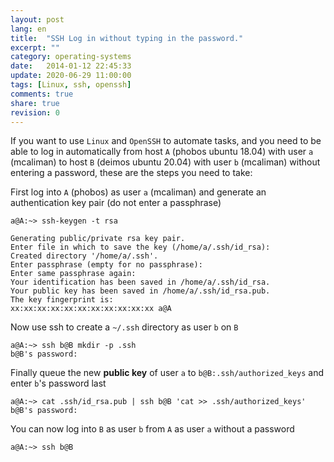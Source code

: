 ```yaml
---
layout: post
lang: en
title:  "SSH Log in without typing in the password."
excerpt: ""
category: operating-systems
date:   2014-01-12 22:45:33
update: 2020-06-29 11:00:00
tags: [Linux, ssh, openssh]
comments: true
share: true
revision: 0
---
```


If you want to use `Linux` and `OpenSSH` to automate tasks, and you need to be able to log in automatically from host `A` (phobos ubuntu 18.04) with user `a` (mcaliman) to host `B` (deimos ubuntu 20.04) with user `b` (mcaliman) without entering a password, these are the steps you need to take: 

First log into `A` (phobos) as user `a` (mcaliman) and generate an authentication key pair (do not enter a passphrase)

```
a@A:~> ssh-keygen -t rsa

Generating public/private rsa key pair.
Enter file in which to save the key (/home/a/.ssh/id_rsa): 
Created directory '/home/a/.ssh'.
Enter passphrase (empty for no passphrase): 
Enter same passphrase again: 
Your identification has been saved in /home/a/.ssh/id_rsa.
Your public key has been saved in /home/a/.ssh/id_rsa.pub.
The key fingerprint is:
xx:xx:xx:xx:xx:xx:xx:xx:xx:xx:xx a@A
```

Now use ssh to create a `~/.ssh` directory as user `b` on `B` 

```
a@A:~> ssh b@B mkdir -p .ssh
b@B's password: 
```

Finally queue the new **public key** of user `a` to `b@B:.ssh/authorized_keys` and enter `b`'s password last

```
a@A:~> cat .ssh/id_rsa.pub | ssh b@B 'cat >> .ssh/authorized_keys'
b@B's password: 
```

You can now log into `B` as user `b` from `A` as user `a` without a password

```
a@A:~> ssh b@B
```

